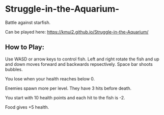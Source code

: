 # Struggle-in-the-Aquarium-

Battle against starfish. 

Can be played here: https://kmui2.github.io/Struggle-in-the-Aquarium/ 


## How to Play:

Use WASD or arrow keys to control fish. Left and right rotate the fish and up and down moves forward and backwards repsectively. 
Space bar shoots bubbles.

You lose when your health reaches below 0.

Enemies spawn more per level.
They have 3 hits before death.

You start with 10 health points and each hit to the fish is -2. 

Food gives +5 health.
